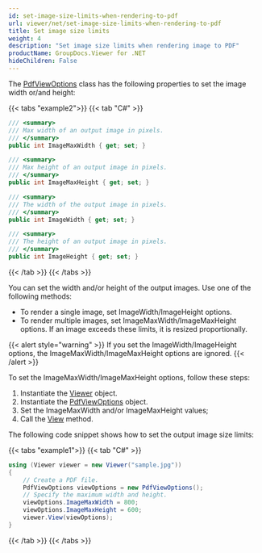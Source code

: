 ```yaml
---
id: set-image-size-limits-when-rendering-to-pdf
url: viewer/net/set-image-size-limits-when-rendering-to-pdf
title: Set image size limits
weight: 4
description: "Set image size limits when rendering image to PDF"
productName: GroupDocs.Viewer for .NET
hideChildren: False
---
```

The [PdfViewOptions](https://reference.groupdocs.com/net/viewer/groupdocs.viewer.options/pdfviewoptions) class has the following properties to set the image width or/and height:

{{< tabs "example2">}}
{{< tab "C#" >}}
```csharp
/// <summary>
/// Max width of an output image in pixels.
/// </summary>
public int ImageMaxWidth { get; set; }

/// <summary>
/// Max height of an output image in pixels.
/// </summary>
public int ImageMaxHeight { get; set; }

/// <summary>
/// The width of the output image in pixels.
/// </summary>
public int ImageWidth { get; set; }

/// <summary>
/// The height of an output image in pixels.
/// </summary>
public int ImageHeight { get; set; }
```
{{< /tab >}}
{{< /tabs >}}

You can set the width and/or height of the output images. Use one of the following methods: 

* To render a single image, set ImageWidth/ImageHeight options.
* To render multiple images, set ImageMaxWidth/ImageMaxHeight options. If an image exceeds these limits, it is resized proportionally.

{{< alert style="warning" >}}
If you set the ImageWidth/ImageHeight options, the ImageMaxWidth/ImageMaxHeight options are ignored.
{{< /alert >}}

To set the ImageMaxWidth/ImageMaxHeight options, follow these steps:

1. Instantiate the [Viewer](https://reference.groupdocs.com/net/viewer/groupdocs.viewer/viewer) object.
2. Instantiate the [PdfViewOptions](https://reference.groupdocs.com/net/viewer/groupdocs.viewer.options/pdfviewoptions) object.
3. Set the ImageMaxWidth and/or ImageMaxHeight values;
4. Call the [View](https://reference.groupdocs.com/net/viewer/groupdocs.viewer/viewer/methods/view) method.

The following code snippet shows how to set the output image size limits:

{{< tabs "example1">}}
{{< tab "C#" >}}
```csharp
using (Viewer viewer = new Viewer("sample.jpg"))
{
	// Create a PDF file.
	PdfViewOptions viewOptions = new PdfViewOptions();
	// Specify the maximum width and height.
	viewOptions.ImageMaxWidth = 800;
	viewOptions.ImageMaxHeight = 600;
	viewer.View(viewOptions);
}
```
{{< /tab >}}
{{< /tabs >}}